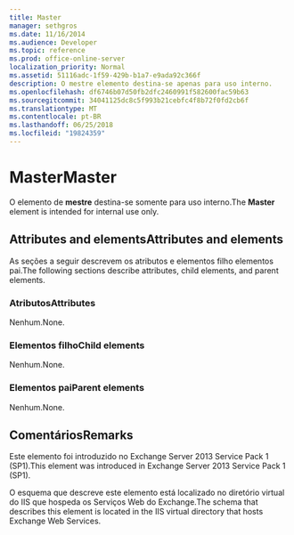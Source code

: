 ```yaml
---
title: Master
manager: sethgros
ms.date: 11/16/2014
ms.audience: Developer
ms.topic: reference
ms.prod: office-online-server
localization_priority: Normal
ms.assetid: 51116adc-1f59-429b-b1a7-e9ada92c366f
description: O mestre elemento destina-se apenas para uso interno.
ms.openlocfilehash: df6746b07d50fb2dfc2460991f582600fac59b63
ms.sourcegitcommit: 34041125dc8c5f993b21cebfc4f8b72f0fd2cb6f
ms.translationtype: MT
ms.contentlocale: pt-BR
ms.lasthandoff: 06/25/2018
ms.locfileid: "19824359"
---
```

# <a name="master"></a><span data-ttu-id="474a8-103">Master</span><span class="sxs-lookup"><span data-stu-id="474a8-103">Master</span></span>

<span data-ttu-id="474a8-104">O elemento de **mestre** destina-se somente para uso interno.</span><span class="sxs-lookup"><span data-stu-id="474a8-104">The **Master** element is intended for internal use only.</span></span> 

## <a name="attributes-and-elements"></a><span data-ttu-id="474a8-105">Attributes and elements</span><span class="sxs-lookup"><span data-stu-id="474a8-105">Attributes and elements</span></span>

<span data-ttu-id="474a8-106">As seções a seguir descrevem os atributos e elementos filho elementos pai.</span><span class="sxs-lookup"><span data-stu-id="474a8-106">The following sections describe attributes, child elements, and parent elements.</span></span>
  
### <a name="attributes"></a><span data-ttu-id="474a8-107">Atributos</span><span class="sxs-lookup"><span data-stu-id="474a8-107">Attributes</span></span>

<span data-ttu-id="474a8-108">Nenhum.</span><span class="sxs-lookup"><span data-stu-id="474a8-108">None.</span></span>
  
### <a name="child-elements"></a><span data-ttu-id="474a8-109">Elementos filho</span><span class="sxs-lookup"><span data-stu-id="474a8-109">Child elements</span></span>

<span data-ttu-id="474a8-110">Nenhum.</span><span class="sxs-lookup"><span data-stu-id="474a8-110">None.</span></span>
  
### <a name="parent-elements"></a><span data-ttu-id="474a8-111">Elementos pai</span><span class="sxs-lookup"><span data-stu-id="474a8-111">Parent elements</span></span>

<span data-ttu-id="474a8-112">Nenhum.</span><span class="sxs-lookup"><span data-stu-id="474a8-112">None.</span></span>
  
## <a name="remarks"></a><span data-ttu-id="474a8-113">Comentários</span><span class="sxs-lookup"><span data-stu-id="474a8-113">Remarks</span></span>

<span data-ttu-id="474a8-114">Este elemento foi introduzido no Exchange Server 2013 Service Pack 1 (SP1).</span><span class="sxs-lookup"><span data-stu-id="474a8-114">This element was introduced in Exchange Server 2013 Service Pack 1 (SP1).</span></span>
  
<span data-ttu-id="474a8-115">O esquema que descreve este elemento está localizado no diretório virtual do IIS que hospeda os Serviços Web do Exchange.</span><span class="sxs-lookup"><span data-stu-id="474a8-115">The schema that describes this element is located in the IIS virtual directory that hosts Exchange Web Services.</span></span>
  

